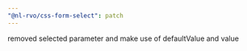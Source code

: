 ```yaml
---
"@nl-rvo/css-form-select": patch
---
```


removed selected parameter and make use of defaultValue and value
